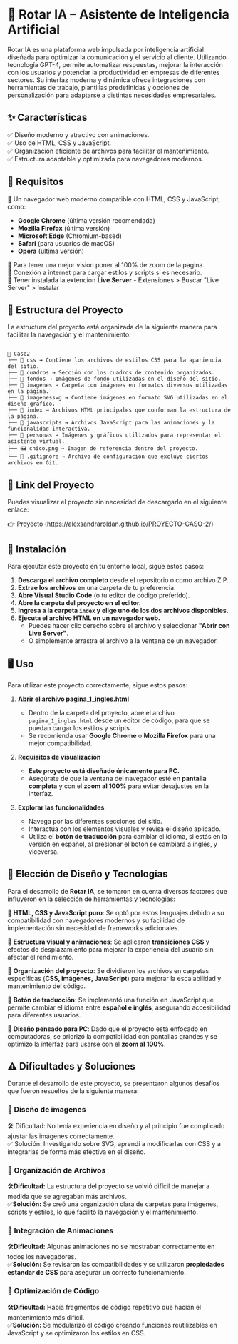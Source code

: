 🤖 Rotar IA – Asistente de Inteligencia Artificial
===================================================
Rotar IA es una plataforma web impulsada por inteligencia artificial diseñada para optimizar la comunicación y el servicio al cliente. Utilizando tecnología GPT-4, permite automatizar respuestas, mejorar la interacción con los usuarios y potenciar la productividad en empresas de diferentes sectores. Su interfaz moderna y dinámica ofrece integraciones con herramientas de trabajo, plantillas predefinidas y opciones de personalización para adaptarse a distintas necesidades empresariales.

## ✨ Características <br>
✅ Diseño moderno y atractivo con animaciones.<br>
✅ Uso de HTML, CSS y JavaScript.<br>
✅ Organización eficiente de archivos para facilitar el mantenimiento.<br>
✅ Estructura adaptable y optimizada para navegadores modernos.<br>

## 📌 Requisitos  

🔹 Un navegador web moderno compatible con HTML, CSS y JavaScript, como: <br> 
   - **Google Chrome** (última versión recomendada)  <br>
   - **Mozilla Firefox** (última versión)  <br>
   - **Microsoft Edge** (Chromium-based)  <br>
   - **Safari** (para usuarios de macOS)  <br>
   - **Opera** (última versión) <br>
   
🔹 Para tener una mejor vision poner al 100% de zoom de la pagina.  
🔹 Conexión a internet para cargar estilos y scripts si es necesario. <br>
🔹 Tener instalada la extencion **Live Server**
    - Extensiones > Buscar "Live Server" > Instalar


## 📁 Estructura del Proyecto  

La estructura del proyecto está organizada de la siguiente manera para facilitar la navegación y el mantenimiento:  

```text

📂 Caso2   
├── 📂 css → Contiene los archivos de estilos CSS para la apariencia del sitio.  
├── 📂 cuadros → Sección con los cuadros de contenido organizados.  
├── 📂 fondos → Imágenes de fondo utilizadas en el diseño del sitio.  
├── 📂 imagenes → Carpeta con imágenes en formatos diversos utilizadas en la página.  
├── 📂 imagenessvg → Contiene imágenes en formato SVG utilizadas en el diseño gráfico.  
├── 📂 index → Archivos HTML principales que conforman la estructura de la página.  
├── 📂 javascripts → Archivos JavaScript para las animaciones y la funcionalidad interactiva.  
├── 📂 personas → Imágenes y gráficos utilizados para representar el asistente virtual.  
├── 🖼 chico.png → Imagen de referencia dentro del proyecto.  
└── 📄 .gitignore → Archivo de configuración que excluye ciertos archivos en Git.

```
## 🔗 Link del Proyecto  
Puedes visualizar el proyecto sin necesidad de descargarlo en el siguiente enlace:  

👉 Proyecto (https://alexsandraroldan.github.io/PROYECTO-CASO-2/)

## 🚀 Instalación

Para ejecutar este proyecto en tu entorno local, sigue estos pasos:

1. **Descarga el archivo completo** desde el repositorio o como archivo ZIP.  
2. **Extrae los archivos** en una carpeta de tu preferencia.  
3. **Abre Visual Studio Code** (o tu editor de código preferido).  
4. **Abre la carpeta del proyecto en el editor.**  
5. **Ingresa a la carpeta `index` y elige uno de los dos archivos disponibles.**  
6. **Ejecuta el archivo HTML en un navegador web.**  
    - Puedes hacer clic derecho sobre el archivo y seleccionar **"Abrir con Live Server"**.  
    - O simplemente arrastra el archivo a la ventana de un navegador.

## 🖥️ Uso

Para utilizar este proyecto correctamente, sigue estos pasos:

1. **Abrir el archivo pagina_1_ingles.html**  
   - Dentro de la carpeta del proyecto, abre el archivo `pagina_1_ingles.html` desde un editor de código, para que se puedan cargar los estilos y scripts.  
   - Se recomienda usar **Google Chrome** o **Mozilla Firefox** para una mejor compatibilidad.  

2. **Requisitos de visualización**  
   - **Este proyecto está diseñado únicamente para PC.**  
   - Asegúrate de que la ventana del navegador esté en **pantalla completa** y con el **zoom al 100%** para evitar desajustes en la interfaz.  

3. **Explorar las funcionalidades**  
   - Navega por las diferentes secciones del sitio.  
   - Interactúa con los elementos visuales y revisa el diseño aplicado.  
   - Utiliza el **botón de traducción** para cambiar el idioma, si estás en la versión en español, al presionar el botón se cambiará a inglés, y viceversa.
  
## 🎨 Elección de Diseño y Tecnologías  

Para el desarrollo de **Rotar IA**, se tomaron en cuenta diversos factores que influyeron en la selección de herramientas y tecnologías:  

🔹 **HTML, CSS y JavaScript puro**: Se optó por estos lenguajes debido a su compatibilidad con navegadores modernos y su facilidad de implementación sin necesidad de frameworks adicionales.  

🔹 **Estructura visual y animaciones**: Se aplicaron **transiciones CSS** y efectos de desplazamiento para mejorar la experiencia del usuario sin afectar el rendimiento.  

🔹 **Organización del proyecto**: Se dividieron los archivos en carpetas específicas (**CSS, imágenes, JavaScript**) para mejorar la escalabilidad y mantenimiento del código.  

🔹 **Botón de traducción**: Se implementó una función en JavaScript que permite cambiar el idioma entre **español e inglés**, asegurando accesibilidad para diferentes usuarios.  

🔹 **Diseño pensado para PC**: Dado que el proyecto está enfocado en computadoras, se priorizó la compatibilidad con pantallas grandes y se optimizó la interfaz para usarse con el **zoom al 100%**.  


## ⚠️ Dificultades y Soluciones  

Durante el desarrollo de este proyecto, se presentaron algunos desafíos que fueron resueltos de la siguiente manera:  
### 🔹 Diseño de imagenes
🛠 Dificultad: No tenía experiencia en diseño y al principio fue complicado ajustar las imágenes correctamente. <br>
✅ Solución: Investigando sobre SVG, aprendí a modificarlas con CSS y a integrarlas de forma más efectiva en el diseño.
### 🔹 Organización de Archivos  
🛠**Dificultad:** La estructura del proyecto se volvió difícil de manejar a medida que se agregaban más archivos.  
✅**Solución:** Se creó una organización clara de carpetas para imágenes, scripts y estilos, lo que facilitó la navegación y el mantenimiento.  

### 🔹 Integración de Animaciones  
🛠**Dificultad:** Algunas animaciones no se mostraban correctamente en todos los navegadores.  
✅**Solución:** Se revisaron las compatibilidades y se utilizaron **propiedades estándar de CSS** para asegurar un correcto funcionamiento.  

### 🔹 Optimización de Código  
🛠**Dificultad:** Había fragmentos de código repetitivo que hacían el mantenimiento más difícil.  
✅**Solución:** Se modularizó el código creando funciones reutilizables en JavaScript y se optimizaron los estilos en CSS.  

